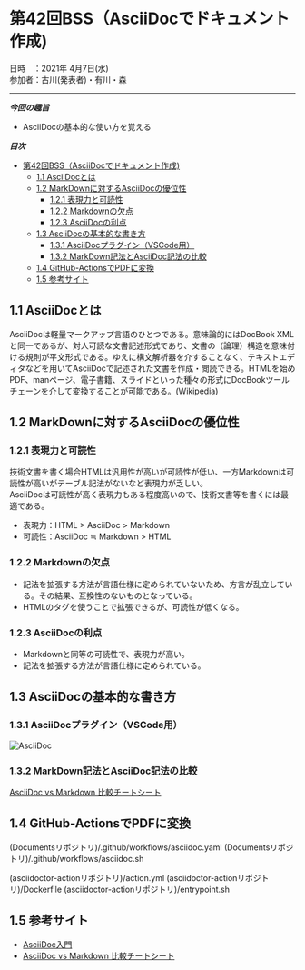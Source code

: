 # 第42回BSS（AsciiDocでドキュメント作成)

日時　：2021年 4月7日(水)  
参加者：古川(発表者)・有川・森

---
***今回の趣旨***
* AsciiDocの基本的な使い方を覚える

***目次***
- [第42回BSS（AsciiDocでドキュメント作成)](#第42回bssasciidocでドキュメント作成)
  - [1.1 AsciiDocとは](#11-asciidocとは)
  - [1.2 MarkDownに対するAsciiDocの優位性](#12-markdownに対するasciidocの優位性)
    - [1.2.1 表現力と可読性](#121-表現力と可読性)
    - [1.2.2 Markdownの欠点](#122-markdownの欠点)
    - [1.2.3 AsciiDocの利点](#123-asciidocの利点)
  - [1.3 AsciiDocの基本的な書き方](#13-asciidocの基本的な書き方)
    - [1.3.1 AsciiDocプラグイン（VSCode用）](#131-asciidocプラグインvscode用)
    - [1.3.2 MarkDown記法とAsciiDoc記法の比較](#132-markdown記法とasciidoc記法の比較)
  - [1.4 GitHub-ActionsでPDFに変換](#14-github-actionsでpdfに変換)
  - [1.5 参考サイト](#15-参考サイト)


## 1.1 AsciiDocとは
AsciiDocは軽量マークアップ言語のひとつである。意味論的にはDocBook XMLと同一であるが、対人可読な文書記述形式であり、文書の（論理）構造を意味付ける規則が平文形式である。ゆえに構文解析器を介することなく、テキストエディタなどを用いてAsciiDocで記述された文書を作成・閲読できる。HTMLを始めPDF、manページ、電子書籍、スライドといった種々の形式にDocBookツールチェーンを介して変換することが可能である。(Wikipedia)


## 1.2 MarkDownに対するAsciiDocの優位性
### 1.2.1 表現力と可読性
技術文書を書く場合HTMLは汎用性が高いが可読性が低い、一方Markdownは可読性が高いがテーブル記法がないなど表現力が乏しい。  
AsciiDocは可読性が高く表現力もある程度高いので、技術文書等を書くには最適である。

- 表現力：HTML > AsciiDoc > Markdown
- 可読性：AsciiDoc ≒ Markdown > HTML

### 1.2.2 Markdownの欠点
- 記法を拡張する方法が言語仕様に定められていないため、方言が乱立している。その結果、互換性のないものとなっている。
- HTMLのタグを使うことで拡張できるが、可読性が低くなる。

### 1.2.3 AsciiDocの利点
- Markdownと同等の可読性で、表現力が高い。
- 記法を拡張する方法が言語仕様に定められている。


## 1.3 AsciiDocの基本的な書き方
### 1.3.1 AsciiDocプラグイン（VSCode用）


![AsciiDoc](https://user-images.githubusercontent.com/19363285/113583003-0afa3d80-9664-11eb-820e-569208dd4578.png)

### 1.3.2 MarkDown記法とAsciiDoc記法の比較
[AsciiDoc vs Markdown 比較チートシート](https://ryuta46.com/344)


## 1.4 GitHub-ActionsでPDFに変換
(Documentsリポジトリ)/.github/workflows/asciidoc.yaml
(Documentsリポジトリ)/.github/workflows/asciidoc.sh

(asciidoctor-actionリポジトリ)/action.yml
(asciidoctor-actionリポジトリ)/Dockerfile
(asciidoctor-actionリポジトリ)/entrypoint.sh

## 1.5 参考サイト
- [AsciiDoc入門](https://qiita.com/xmeta/items/de667a8b8a0f982e123a)
- [AsciiDoc vs Markdown 比較チートシート](https://ryuta46.com/344)

